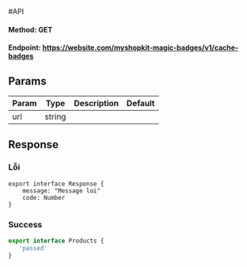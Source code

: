 #API

#### Method: GET

#### Endpoint: https://website.com/myshopkit-magic-badges/v1/cache-badges

## Params

| Param | Type | Description | Default |
|-------| --- | ----| --- |
| url   | string |  |  |

## Response

### Lỗi

```
export interface Response {
    message: "Message loi"
    code: Number
}
```

### Success

```ts
export interface Products {
   'passed'
}
```